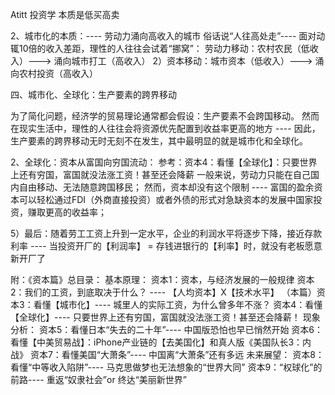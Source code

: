 Atitt 投资学  本质是低买高卖


2、城市化的本质：---- 劳动力涌向高收入的城市
俗话说“人往高处走”---- 面对动辄10倍的收入差距，理性的人往往会试着“挪窝”：
劳动力移动：农村农民（低收入）---> 涌向城市打工（高收入）
2）资本移动：城市资本（低收入）---> 涌向农村投资（高收入）

四、城市化、全球化：生产要素的跨界移动

为了简化问题，经济学的贸易理论通常都会假设：生产要素不会跨国移动。
然而在现实生活中，理性的人往往会将资源优先配置到收益率更高的地方 ---- 因此，生产要素的跨界移动无时无刻不在发生，其中最明显的就是城市化和全球化。

2、全球化：资本从富国向穷国流动：
参考：资本4：看懂【全球化】：只要世界上还有穷国，富国就没法涨工资！甚至还会降薪
一般来说，劳动力只能在自己国内自由移动、无法随意跨国移民；
然而，资本却没有这个限制 ---- 富国的盈余资本可以轻松通过FDI（外商直接投资）或者外债的形式对急缺资本的发展中国家投资，赚取更高的收益率；



5）最后：随着劳工工资上升到一定水平，企业的利润水平将逐步下降，接近存款利率
---- 当投资开厂的【利润率】 = 存钱进银行的【利率】时，就没有老板愿意新开厂了



附：《资本篇》总目录：
基本原理：
资本1：资本，与经济发展的一般规律
资本2：我们的工资，到底取决于什么？ ---- 【人均资本】X【技术水平】
（本篇）资本3：看懂【城市化】---- 城里人的实际工资，为什么曾多年不涨？
资本4：看懂【全球化】---- 只要世界上还有穷国，富国就没法涨工资！甚至还会降薪！
现象分析：
资本5：看懂日本“失去的二十年”---- 中国版恐怕也早已悄然开始
资本6：看懂【中美贸易战】：iPhone产业链的【去美国化】和真人版《美国队长3：内战》
资本7：看懂美国“大萧条”---- 中国离“大萧条”还有多远
未来展望：
资本8：看懂“中等收入陷阱”---- 马克思做梦也无法想象的“世界大同”
资本9：“权球化”的前路---- 重返“奴隶社会”or 终达“美丽新世界”

